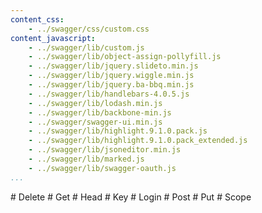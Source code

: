 ```yaml
---
content_css:
    - ../swagger/css/custom.css
content_javascript:
    - ../swagger/lib/custom.js
    - ../swagger/lib/object-assign-pollyfill.js
    - ../swagger/lib/jquery.slideto.min.js
    - ../swagger/lib/jquery.wiggle.min.js
    - ../swagger/lib/jquery.ba-bbq.min.js
    - ../swagger/lib/handlebars-4.0.5.js
    - ../swagger/lib/lodash.min.js
    - ../swagger/lib/backbone-min.js
    - ../swagger/swagger-ui.min.js
    - ../swagger/lib/highlight.9.1.0.pack.js
    - ../swagger/lib/highlight.9.1.0.pack_extended.js
    - ../swagger/lib/jsoneditor.min.js
    - ../swagger/lib/marked.js
    - ../swagger/lib/swagger-oauth.js
...
```

  <div id="temp-anchor-links" class="hidden">
# Delete
# Get
# Head
# Key
# Login
# Post
# Put
# Scope
  </div>

<div class="row">
  <div class="swagger-section col-md-12">
    <div id="message-bar" class="swagger-ui-wrap">&nbsp;</div>
    <div id="swagger-ui-container" class="swagger-ui-wrap" style="min-height: 250px;"></div>
  </div>
</div>

<script type="text/javascript">
  $(function () {
  	var url = '/swagger/issuer.yaml';

    // Pre load translate...
    if(window.SwaggerTranslator) {
        window.SwaggerTranslator.translate();
    }

    window.swaggerUi = new SwaggerUi({
      url: url,
      dom_id: "swagger-ui-container",
      supportedSubmitMethods: [],
      onComplete: function(swaggerApi, swaggerUi){
        $('#temp-anchor-links').remove();

        $('pre code').each(function(i, e) {
          hljs.highlightBlock(e)
        });

        // addApiKeyAuthorization();

        if(window.SwaggerTranslator) {
          window.SwaggerTranslator.translate();
        }
      },
      onFailure: function(data) {
        log("Unable to Load SwaggerUI");
      },
      docExpansion: "none",
      apisSorter: "alpha",
      jsonEditor: false,
      defaultModelRendering: 'schema',
      showRequestHeaders: false,
      showOperationIds: false
    });

    function addApiKeyAuthorization(){
      var key;
      if ('authentiq' in window) {
        key = window.authentiq.Token.getAuthorizationHeader();
      }
      // var key = encodeURIComponent($('#input_apiKey')[0].value);
      if(key && key.trim() != "") {
          var token = new SwaggerClient.ApiKeyAuthorization("Authorization", key, "header");
          window.swaggerUi.api.clientAuthorizations.add("access_token", token);
          log("added key " + key);
      }
    }

    window.swaggerUi.load();

    function log() {
      if ('console' in window) {
        console.log.apply(console, arguments);
      }
    }
  });
</script>
